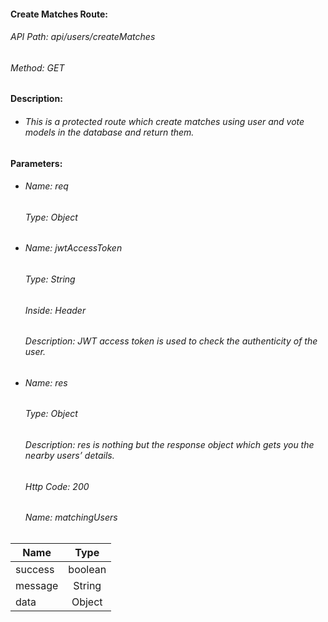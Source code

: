 #### Create Matches Route:

###### API Path: api/users/createMatches

###### Method: GET

#### Description:
  - ###### This is a protected route which create matches using user and vote models in the database and return them.

#### Parameters:
  * ###### Name: req
    ###### Type: Object
  * ###### Name: jwtAccessToken
    ###### Type: String
    ###### Inside: Header
    ###### Description: JWT access token is used to check the authenticity of the user.
  * ###### Name: res
    ###### Type: Object
    ###### Description: res is nothing but the response object which gets you the nearby users’ details.
    ###### Http Code: 200
    ###### Name: matchingUsers

| Name          | Type    |
| ------------- |:------: |
| success       | boolean |
| message       | String  |
| data          | Object  |
